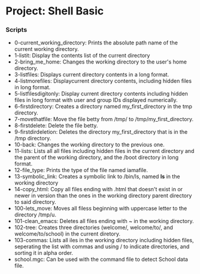 # Project: Shell Basic
### Scripts
- 0-current_working_directory: Prints the absolute path name of the current working directory.
- 1-listit: Display the contents list of the current directory
- 2-bring_me_home: Changes the working directory to the user's home directory.
- 3-listfiles: Displays current directory contents in a long format.
- 4-listmorefiles: Displaycurrent directory contents, including hidden files in long format.
- 5-listfilesdigitonly: Display current directory contents including hidden files in long format with user and group IDs displayed numerically.
- 6-firstdirectory: Creates a directory named my_first_directory in the tmp directory.
- 7-movethatfile: Move the file betty from /tmp/ to /tmp/my_first_directory.
- 8-firstdelete: Delete the file betty.
- 9-firstdirdeletion: Deletes the directory my_first_directory that is in the /tmp directory.
- 10-back: Changes the working directory to the previous one.
- 11-lists: Lists all all files including hidden files in the current directory and the parent of the working directory, and the /boot directory in long format.
- 12-file_type: Prints the type of the file named iamafile.
- 13-symbolic_link: Creates a symbolic link to /bin/ls, named __ls__ in the working directory
- 14-copy_html: Copy all files ending with .html that doesn't exist in or newer in version than the ones in the working directory parent directory to said directory.
- 100-lets_move: Moves all filess beginning with uppercase letter to the directory /tmp/u.
- 101-clean_emacs: Deletes all files ending with ~ in the working directory.
- 102-tree: Creates three directories (welcome/, welcome/to/, and welcome/to/school) in the current diretory.
- 103-commas: Lists all iles in the working directory including hidden files, seperating the list with commas and using / to indicate directories, and sorting it in alpha order.
- school.mgc: Can be used with the command file to detect School data file.
